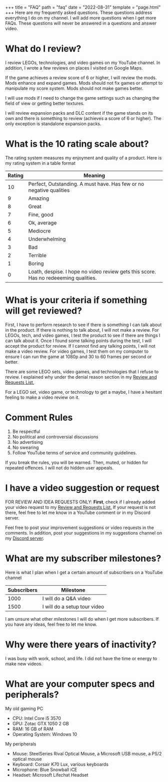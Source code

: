 +++
title = "FAQ"
path = "faq"
date = "2022-08-31"
template = "page.html"
+++
Here are my frequently asked questions. These questions address everything I do on my channel. I will add more questions when I get more FAQs. These questions will never be answered in a questions and answer video.
# What do I review?
I review LEGOs, technologies, and video games on my YouTube channel. In addition, I wrote a few reviews on places I visited on Google Maps.

If the game achieves a review score of 6 or higher, I will review the mods. Mods enhance and expand games. Mods should not fix games or attempt to manipulate my score system. Mods should not make games better.

I will use mods if I need to change the game settings such as changing the field of view or getting better textures.

I will review expansion packs and DLC content if the game stands on its own and there is something to review (achieves a score of 6 or higher). The only exception is standalone expansion packs.

# What is the 10 rating scale about?
The rating system measures my enjoyment and quality of a product. Here is my rating system in a table format

| Rating | Meaning |
| --- | --- |
| 10 | Perfect, Outstanding. A must have. Has few or no negative qualities |
| 9 | Amazing |
| 8 | Great |
| 7 | Fine, good |
| 6 | Ok, average |
| 5 | Mediocre |
| 4 | Underwhelming |
| 3 | Bad |
| 2 | Terrible |
| 1 | Boring |
| 0 | Loath, despise. I hope no video review gets this score. Has no redeeeming qualities. |


# What is your criteria if something will get reviewed?
First, I have to perform research to see if there is something I can talk about in the product. If there is nothing to talk about, I will not make a review.
For LEGOs, tech, and video games, I test the product to see if there are things I can talk about it. Once I found some talking points during the test, I will accept the product for review. If I cannot find any talking points, I  will not make a video review. For video games, I test them on my computer to ensure I can run the game at 1080p and 30 to 60 frames per second or better.

There are some LEGO sets, video games, and technologies that I refuse to review. I explained why under the denial reason section in my [Review and Requests List.](https://docs.google.com/spreadsheets/d/e/2PACX-1vSWIyo2ktAkKEQqLVwAdy3DvQLO9YzbPntU65-13nfNvZa-d5ohtd5lHEiijEz_erW8qeKwlS7wuoYW/pubhtml)

For a LEGO set, video game, or technology to get a maybe, I have a hesitant feeling to make a video review on it.

# Comment Rules
1. Be respectful
2. No political and controversial discussions
3. No advertising
4. No swearing
5. Follow YouTube terms of service and community guidelines.

If you break the rules, you will be warned. Then, muted, or hidden for repeated offences. I will not do hidden user appeals.

# I have a video suggestion or request
FOR REVIEW AND IDEA REQUESTS ONLY: **First**, check if I already added your video request to my [Review and Requests List.](https://docs.google.com/spreadsheets/d/e/2PACX-1vSWIyo2ktAkKEQqLVwAdy3DvQLO9YzbPntU65-13nfNvZa-d5ohtd5lHEiijEz_erW8qeKwlS7wuoYW/pubhtml) If your request is not there, feel free to let me know in a YouTube comment or in my Discord server.

Feel free to post your improvement suggestions or video requests in the comments. In addition, post your suggestions in my suggestions channel on my [Discord server](https://discord.gg/K9BdChUCMN).

# What are my subscriber milestones?
Here is what I plan when I get a certain amount of subscribers on a YouTube channel

| Subscribers | Milestone |
| --- | --- |
| 1000 | I will do a Q&A video |
| 1500 | I will do a setup tour video |

I am unsure what other milestones I will do when I get more subscribers. If you have any ideas, feel free to let me know.

# Why were there years of inactivity?
I was busy with work, school, and life. I did not have the time or energy to make new videos.

# What are your computer specs and peripherals?
My old gaming PC
- CPU: Intel Core i5 3570
- GPU: Zotac GTX 1050 2 GB
- RAM: 16 GB of RAM
- Operating System: Windows 10

My peripherals
- Mouse: SteelSeries Rival Optical Mouse, a Microsoft USB mouse, a PS/2 optical mouse
- Keyboard: Corsair K70 Lux, various keyboards
- Microphone: Blue Snowball iCE
- Headset: Microsoft Lifechat Headset